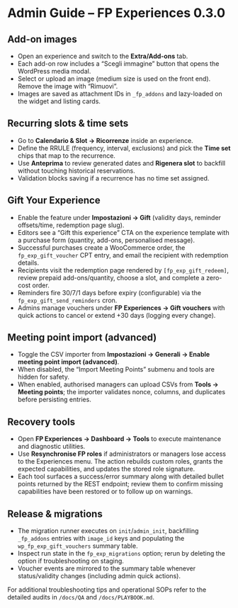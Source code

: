 # Admin Guide – FP Experiences 0.3.0

## Add-on images
- Open an experience and switch to the **Extra/Add-ons** tab.
- Each add-on row includes a “Scegli immagine” button that opens the WordPress media modal.
- Select or upload an image (medium size is used on the front end). Remove the image with “Rimuovi”.
- Images are saved as attachment IDs in `_fp_addons` and lazy-loaded on the widget and listing cards.

## Recurring slots & time sets
- Go to **Calendario & Slot → Ricorrenze** inside an experience.
- Define the RRULE (frequency, interval, exclusions) and pick the **Time set** chips that map to the recurrence.
- Use **Anteprima** to review generated dates and **Rigenera slot** to backfill without touching historical reservations.
- Validation blocks saving if a recurrence has no time set assigned.

## Gift Your Experience
- Enable the feature under **Impostazioni → Gift** (validity days, reminder offsets/time, redemption page slug).
- Editors see a “Gift this experience” CTA on the experience template with a purchase form (quantity, add-ons, personalised message).
- Successful purchases create a WooCommerce order, the `fp_exp_gift_voucher` CPT entry, and email the recipient with redemption details.
- Recipients visit the redemption page rendered by `[fp_exp_gift_redeem]`, review prepaid add-ons/quantity, choose a slot, and complete a zero-cost order.
- Reminders fire 30/7/1 days before expiry (configurable) via the `fp_exp_gift_send_reminders` cron.
- Admins manage vouchers under **FP Experiences → Gift vouchers** with quick actions to cancel or extend +30 days (logging every change).

## Meeting point import (advanced)
- Toggle the CSV importer from **Impostazioni → Generali → Enable meeting point import (advanced)**.
- When disabled, the “Import Meeting Points” submenu and tools are hidden for safety.
- When enabled, authorised managers can upload CSVs from **Tools → Meeting points**; the importer validates nonce, columns, and duplicates before persisting entries.

## Recovery tools
- Open **FP Experiences → Dashboard → Tools** to execute maintenance and diagnostic utilities.
- Use **Resynchronise FP roles** if administrators or managers lose access to the Experiences menu. The action rebuilds custom roles, grants the expected capabilities, and updates the stored role signature.
- Each tool surfaces a success/error summary along with detailed bullet points returned by the REST endpoint; review them to confirm missing capabilities have been restored or to follow up on warnings.

## Release & migrations
- The migration runner executes on `init`/`admin_init`, backfilling `_fp_addons` entries with `image_id` keys and populating the `wp_fp_exp_gift_vouchers` summary table.
- Inspect run state in the `fp_exp_migrations` option; rerun by deleting the option if troubleshooting on staging.
- Voucher events are mirrored to the summary table whenever status/validity changes (including admin quick actions).

For additional troubleshooting tips and operational SOPs refer to the detailed audits in `/docs/QA` and `/docs/PLAYBOOK.md`.
